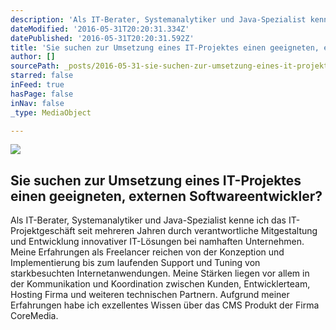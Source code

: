 ```yaml
---
description: 'Als IT-Berater, Systemanalytiker und Java-Spezialist kenne ich das IT-Projektgeschäft seit mehreren Jahren durch verantwortliche Mitgestaltung und Entwicklung innovativer IT-Lösungen bei namhaften Unternehmen.  Meine Erfahrungen als Freelancer reichen von der Konzeption und Implementierung bis zum laufenden Support und Tuning von starkbesuchten Internetanwendungen.  Meine Stärken liegen vor allem in der Kommunikation und Koordination zwischen Kunden, Entwicklerteam, Hosting Firma und weiteren technischen Partnern. Aufgrund meiner Erfahrungen habe ich exzellentes Wissen über das CMS Produkt der Firma CoreMedia.'
dateModified: '2016-05-31T20:20:31.334Z'
datePublished: '2016-05-31T20:20:31.592Z'
title: 'Sie suchen zur Umsetzung eines IT-Projektes einen geeigneten, externen Softwareentwickler?'
author: []
sourcePath: _posts/2016-05-31-sie-suchen-zur-umsetzung-eines-it-projektes-einen-geeigneten.md
starred: false
inFeed: true
hasPage: false
inNav: false
_type: MediaObject

---
```

<article style=""><img src="https://the-grid-user-content.s3-us-west-2.amazonaws.com/e0f20657-8e48-47d2-889a-ee94b69f4fd5.jpg" /><h1>Sie suchen zur Umsetzung eines IT-Projektes einen geeigneten, externen Softwareentwickler?</h1><p>Als IT-Berater, Systemanalytiker und Java-Spezialist kenne ich das IT-Projektgeschäft seit mehreren Jahren durch verantwortliche Mitgestaltung und Entwicklung innovativer IT-Lösungen bei namhaften Unternehmen. Meine Erfahrungen als Freelancer reichen von der Konzeption und Implementierung bis zum laufenden Support und Tuning von starkbesuchten Internetanwendungen. Meine Stärken liegen vor allem in der Kommunikation und Koordination zwischen Kunden, Entwicklerteam, Hosting Firma und weiteren technischen Partnern. Aufgrund meiner Erfahrungen habe ich exzellentes Wissen über das CMS Produkt der Firma CoreMedia.</p></article>
